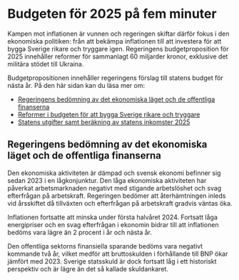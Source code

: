 # Budgeten för 2025 på fem minuter

Kampen mot inflationen är vunnen och regeringen skiftar därför fokus i den ekonomiska politiken: från att bekämpa inflationen till att investera för att bygga Sverige rikare och tryggare igen. Regeringens budgetproposition för 2025 innehåller reformer för sammanlagt 60 miljarder kronor, exklusive det militära stödet till Ukraina.


Budgetpropositionen innehåller regeringens förslag till statens budget för nästa år. På den här sidan kan du läsa mer om:

* [Regeringens bedömning av det ekonomiska läget och de offentliga finanserna](#Prognos)
* [Reformer i budgeten för att bygga Sverige rikare och tryggare](/artiklar/2024/09/budgeten-for-2025-pa-fem-minuter/#Reformer)
* [Statens utgifter samt beräkning av statens inkomster 2025](/artiklar/2024/09/budgeten-for-2025-pa-fem-minuter/#Utgifter)

## Regeringens bedömning av det ekonomiska läget och de offentliga finanserna

Den ekonomiska aktiviteten är dämpad och svensk ekonomi befinner sig sedan 2023 i en lågkonjunktur. Den låga ekonomiska aktiviteten har påverkat arbetsmarknaden negativt med stigande arbetslöshet och svag efterfrågan på arbetskraft. Regeringen bedömer att återhämtningen inleds vid årsskiftet då tillväxten och efterfrågan på arbetskraft gradvis väntas öka.

Inflationen fortsatte att minska under första halvåret 2024\. Fortsatt låga energipriser och en svag efterfrågan i ekonomin bidrar till att inflationen bedöms vara lägre än 2 procent i år och nästa år.

Den offentliga sektorns finansiella sparande bedöms vara negativt kommande två år, vilket medför att bruttoskulden i förhållande till BNP ökar jämfört med 2023\. Sverige statsskuld är dock fortsatt låg i ett historiskt perspektiv och är lägre än det så kallade skuldankaret.
